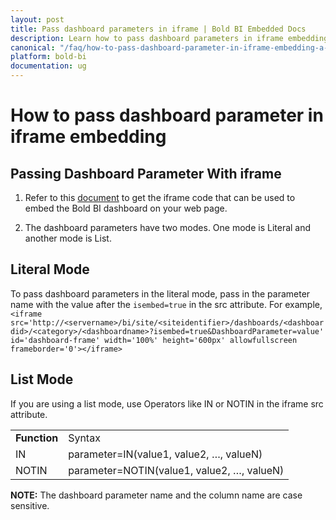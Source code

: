 ```yaml
---
layout: post
title: Pass dashboard parameters in iframe | Bold BI Embedded Docs
description: Learn how to pass dashboard parameters in iframe embedding a dashboard of Bold BI embedded application.
canonical: "/faq/how-to-pass-dashboard-parameter-in-iframe-embedding-a-dashboard/"
platform: bold-bi
documentation: ug
---
```

# How to pass dashboard parameter in iframe embedding 

## Passing Dashboard Parameter With iframe

1. Refer to this [document](/embedding-options/iframe-embedding/embedding-a-dashboard/#steps-to-embed-dashboard-designer-using-url) to get the iframe code that can be used to embed the Bold BI dashboard on your web page.

2. The dashboard parameters have two modes. One mode is Literal and another mode is List.

## Literal Mode

To pass dashboard parameters in the literal mode, pass in the parameter name with the value after the `isembed=true` in the src attribute.
For example, `<iframe src='http://<servername>/bi/site/<siteidentifier>/dashboards/<dashboardid>/<category>/<dashboardname>?isembed=true&DashboardParameter=value' id='dashboard-frame' width='100%' height='600px' allowfullscreen frameborder='0'></iframe>` 

## List Mode

If you are using a list mode, use Operators like IN or NOTIN in the iframe src attribute.

<table>
<tr><td>
<b>Function
</b></td><td>
Syntax</td>
</tr><tr><td>
IN</td>
<td>
parameter=IN(value1, value2, …, valueN)</td>
</tr><tr><td>
NOTIN</td>
<td>
parameter=NOTIN(value1, value2, …, valueN)</td>
</tr></table>

**NOTE:** The dashboard parameter name and the column name are case sensitive.